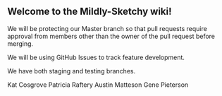 ## Welcome to the Mildly-Sketchy wiki!
We will be protecting our Master branch so that pull requests require approval from members other than the owner of the pull request before merging.

We will be using GitHub Issues to track feature development.

We have both staging and testing branches.

Kat Cosgrove
Patricia Raftery
Austin Matteson
Gene Pieterson